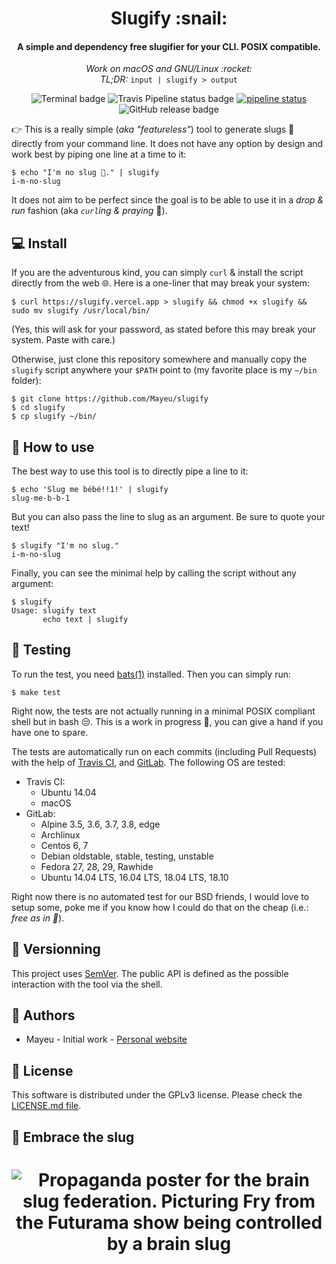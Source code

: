 <h1 align="center">
Slugify :snail:
</h1>
<h4 align="center">A simple and dependency free slugifier for your CLI. POSIX compatible.</h4>
<p align="center">
<i>Work on macOS and GNU/Linux :rocket:</i>
</br>
<i>TL;DR:</i> <code>input | slugify > output</code>
</p>
<p align="center">
<img src="https://badgen.net/badge//cli/blue?icon=terminal" alt="Terminal badge"/>
<img src="https://badgen.net/travis/Mayeu/slugify?icon=travis" alt="Travis Pipeline status badge"/>
<a href="https://gitlab.com/Mayeu/slugify/commits/master"><img alt="pipeline status" src="https://gitlab.com/Mayeu/slugify/badges/master/pipeline.svg" /></a>
<img src="https://badgen.net/github/release/Mayeu/slugify?icon=github" alt="GitHub release badge"/>
</p>

👉 This is a really simple (*aka "featureless"*) tool to generate slugs :snail:
directly from your command line. It does not have any option by design and work
best by piping one line at a time to it:

```
$ echo "I'm no slug 🐌." | slugify
i-m-no-slug
```

It does not aim to be perfect since the goal is to be able to use it in a *drop
& run* fashion (aka *`curl`ing & praying* :pray:).

## :computer: Install

If you are the adventurous kind, you can simply `curl` & install the script
directly from the web 🌐. Here is a one-liner that may break your system:
```
$ curl https://slugify.vercel.app > slugify && chmod +x slugify && sudo mv slugify /usr/local/bin/
```
(Yes, this will ask for your password, as stated before this may break your
system. Paste with care.)

Otherwise, just clone this repository somewhere and manually copy the `slugify`
script anywhere your `$PATH` point to (my favorite place is my `~/bin` folder):
```
$ git clone https://github.com/Mayeu/slugify
$ cd slugify
$ cp slugify ~/bin/
```

## :hammer: How to use

The best way to use this tool is to directly pipe a line to it:
```
$ echo 'Slug me bébé!!1!' | slugify
slug-me-b-b-1
```

But you can also pass the line to slug as an argument. Be sure to quote your
text!
```
$ slugify "I'm no slug."
i-m-no-slug
```

Finally, you can see the minimal help by calling the script without any
argument:
```
$ slugify
Usage: slugify text
       echo text | slugify
```

## :100: Testing

To run the test, you need [bats(1)](https://github.com/sstephenson/bats)
installed. Then you can simply run:
```
$ make test
```

Right now, the tests are not actually running in a minimal POSIX compliant
shell but in bash 😒. This is a work in progress 🚧, you can give a hand if you
have one to spare.

The tests are automatically run on each commits (including Pull Requests) with
the help of [Travis CI](https://travis-ci.org/), and
[GitLab](https://gitlab.com/Mayeu/slugify/pipelines). The following OS are
tested:

* Travis CI:
  * Ubuntu 14.04
  * macOS
* GitLab:
  * Alpine 3.5, 3.6, 3.7, 3.8, edge
  * Archlinux
  * Centos 6, 7
  * Debian oldstable, stable, testing, unstable
  * Fedora 27, 28, 29, Rawhide
  * Ubuntu 14.04 LTS, 16.04 LTS, 18.04 LTS, 18.10

Right now there is no automated test for our BSD friends, I would love to setup
some, poke me if you know how I could do that on the cheap (i.e.: *free as in
:beer:*).

## :arrows_counterclockwise: Versionning

This project uses [SemVer](https://semver.org/). The public API is defined as
the possible interaction with the tool via the shell.

## :wave: Authors

* Mayeu - Initial work - [Personal website](https://mayeu.me)

## :memo: License

This software is distributed under the GPLv3 license. Please check the
[LICENSE.md file](LICENSE.md).

## :snail: Embrace the slug
<h1 align="center">
<img src="https://github.com/Mayeu/slugify/blob/master/doc/img/brain-slug.jpeg" alt="Propaganda poster for the brain slug federation. Picturing Fry from the Futurama show being controlled by a brain slug">
</h1>
